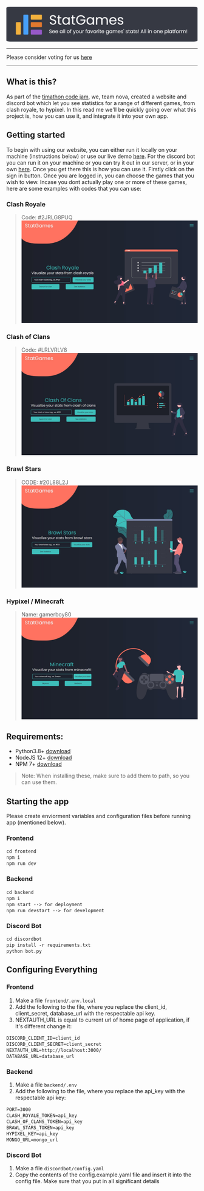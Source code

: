 <a href="https://statgames.net"><img src="branding/statgames long with slogan.png"></a>

---
Please consider voting for us [here](https://twtcodejam.net/timathon/team/vote/667/)

---


## What is this?

As part of the [timathon code jam](https://twtcodejam.net/), we, team nova, created a website and discord bot which let you see statistics for a range of different games, from clash royale, to hypixel. In this read me we'll be quickly going over what this project is, how you can use it, and integrate it into your own app. 

## Getting started

To begin with using our website, you can either run it locally on your machine (instructions below) or use our live demo [here](https://statgames.net/). For the discord bot you can run it on your machine or you can try it out in our server, or in your own [here](https://statgames.net/discord). Once you get there this is how you can use it. Firstly click on the sign in button. Once you are logged in, you can choose the games that you wish to view. Incase you dont actually play one or more of these games, here are some examples with codes that you can use:

### Clash Royale

> Code: #2JRLG8PUQ
> <img src="/branding/clash_royale.jpg">

### Clash of Clans

> Code: #LRLVRLV8
> <img src="/branding/clash_of_clans.jpg">

### Brawl Stars

> CODE: #20L88L2J
> <img src="/branding/brawl_stars.jpg">

### Hypixel / Minecraft

> Name: gamerboy80
> <img src="/branding/hypixel.jpg">

## Requirements:
+ Python3.8+ [download](https://python.org/downloads)
+ NodeJS 12+ [download](https://nodejs.org/en/download/)
+ NPM 7+ [download](https://nodejs.org/en/download/) 

> Note: When installing these, make sure to add them to path, so you can use them.


## Starting the app

Please create enviorment variables and configuration files before running app (mentioned below).

### Frontend

```
cd frontend
npm i
npm run dev
```

### Backend

```
cd backend
npm i
npm start --> for deployment
npm run devstart --> for development
```

### Discord Bot

```
cd discordbot
pip install -r requirements.txt
python bot.py
```

## Configuring Everything

### Frontend

1. Make a file `frontend/.env.local`
2. Add the following to the file, where you replace the client_id, client_secret, database_url with the respectable api key.
3. NEXTAUTH_URL is equal to current url of home page of application, if it's different change it:

```env
DISCORD_CLIENT_ID=client_id
DISCORD_CLIENT_SECRET=client_secret
NEXTAUTH_URL=http://localhost:3000/
DATABASE_URL=database_url
```

### Backend

1. Make a file `backend/.env`
2. Add the following to the file, where you replace the api_key with the respectable api key:

```env
PORT=3000
CLASH_ROYALE_TOKEN=api_key
CLASH_OF_CLANS_TOKEN=api_key
BRAWL_STARS_TOKEN=api_key
HYPIXEL_KEY=api_key
MONGO_URL=mongo_url
```


### Discord Bot

1. Make a file `discordbot/config.yaml`
2. Copy the contents of the config.example.yaml file and insert it into the config file. Make sure that you put in all significant details